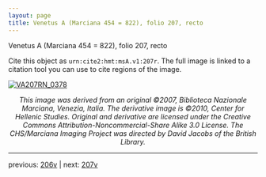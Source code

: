 ```yaml
---
layout: page
title: Venetus A (Marciana 454 = 822), folio 207, recto
---
```


Venetus A (Marciana 454 = 822), folio 207, recto

Cite this object as `urn:cite2:hmt:msA.v1:207r`.  The full image is linked to a citation tool you can use to cite regions of the image.

[![VA207RN_0378](http://www.homermultitext.org/iipsrv?IIIF=/project/homer/pyramidal/deepzoom/hmt/vaimg/2017a/VA207RN_0378.tif/full/800,/0/default.jpg)](http://www.homermultitext.org/ict2/?urn=urn:cite2:hmt:vaimg.2017a:VA207RN_0378) 

<p style="text-align: center; font-style: italic;">This image was derived from an original ©2007, Biblioteca Nazionale Marciana, Venezia, Italia. The derivative image is ©2010, Center for Hellenic Studies. Original and derivative are licensed under the Creative Commons Attribution-Noncommercial-Share Alike 3.0 License. The CHS/Marciana Imaging Project was directed by David Jacobs of the British Library.</p>

---

previous: [206v](../206v/) | next: [207v](../207v/)